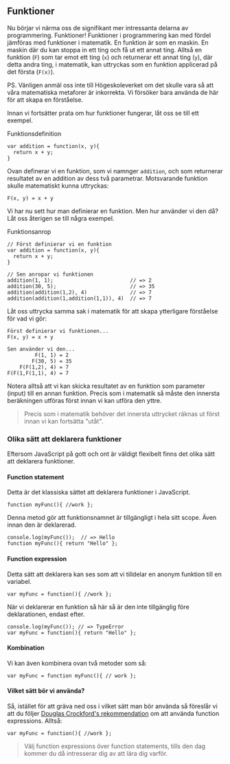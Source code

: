 ## Funktioner

Nu börjar vi närma oss de signifikant mer intressanta delarna av programmering. Funktioner! Funktioner i programmering kan med fördel jämföras med funktioner i matematik. En funktion är som en maskin. En maskin där du kan stoppa in ett ting och få ut ett annat ting. Alltså en funktion (`F`) som tar emot ett ting (`x`) och returnerar ett annat ting (`y`), där detta andra ting, i matematik, kan uttryckas som en funktion applicerad på det första (`F(x)`).

PS. Vänligen anmäl oss inte till Högeskoleverket om det skulle vara så att våra matematiska metaforer är inkorrekta. Vi försöker bara använda de här för att skapa en förståelse.

Innan vi fortsätter prata om hur funktioner fungerar, låt oss se till ett exempel.

Funktionsdefinition

    var addition = function(x, y){
      return x + y;
    }

Ovan definerar vi en funktion, som vi namnger `addition`, och som returnerar resultatet av en addition av dess två parametrar. Motsvarande funktion skulle matematiskt kunna uttryckas:
    
    F(x, y) = x + y

Vi har nu sett hur man definierar en funktion. Men hur använder vi den då? Låt oss återigen se till några exempel.

Funktionsanrop

    // Först definierar vi en funktion
    var addition = function(x, y){
      return x + y;
    }
     
    // Sen anropar vi funktionen
    addition(1, 1);                         // => 2
    addition(30, 5);                        // => 35
    addition(addition(1,2), 4)              // => 7
    addition(addition(1,addition(1,1)), 4)  // => 7

Låt oss uttrycka samma sak i matematik för att skapa ytterligare förståelse för vad vi gör:
    
    Först definierar vi funktionen...
    F(x, y) = x + y
     
    Sen använder vi den...
             F(1, 1) = 2
            F(30, 5) = 35
        F(F(1,2), 4) = 7
    F(F(1,F(1,1), 4) = 7

Notera alltså att vi kan skicka resultatet av en funktion som parameter (input) till en annan funktion. Precis som i matematik så måste den innersta beräkningen utföras först innan vi kan utföra den yttre.

> Precis som i matematik behöver det innersta uttrycket räknas ut först innan vi kan fortsätta "utåt".

### Olika sätt att deklarera funktioner

Eftersom JavaScript på gott och ont är väldigt flexibelt finns det olika sätt att deklarera funktioner.

#### Function statement

Detta är det klassiska sättet att deklarera funktioner i JavaScript.
    
    function myFunc(){ //work };

Denna metod gör att funktionsnamnet är tillgängligt i hela sitt scope. Även innan den är deklarerad.
    
    console.log(myFunc());  // => Hello
    function myFunc(){ return "Hello" };

#### Function expression

Detta sätt att deklarera kan ses som att vi tilldelar en anonym funktion till en variabel.
    
    var myFunc = function(){ //work };

När vi deklarerar en funktion så här så är den inte tillgänglig före deklarationen, endast efter.
    
    console.log(myFunc()); // => TypeError
    var myFunc = function(){ return "Hello" };

#### Kombination

Vi kan även kombinera ovan två metoder som så:
    
    var myFunc = function myFunc(){ // work };

#### Vilket sätt bör vi använda?

Så, istället för att gräva ned oss i vilket sätt man bör använda så föreslår vi att du följer [Douglas Crockford's rekommendation][0] om att använda function expressions. Alltså:
    
    var myFunc = function(){ //work };

> Välj function expressions över function statements, tills den dag kommer du då intresserar dig av att lära dig varför.



[0]: http://www.unicodegirl.com/function-statement-versus-function-expression.html
